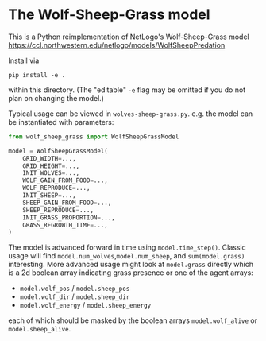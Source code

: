 # The Wolf-Sheep-Grass model

This is a Python reimplementation of NetLogo's Wolf-Sheep-Grass model https://ccl.northwestern.edu/netlogo/models/WolfSheepPredation

Install via 
```commandline
pip install -e .
```
within this directory. (The "editable" `-e` flag may be omitted if you do not plan on changing the model.)

Typical usage can be viewed in `wolves-sheep-grass.py`. e.g. the model can be instantiated with parameters:
```python
from wolf_sheep_grass import WolfSheepGrassModel

model = WolfSheepGrassModel(
    GRID_WIDTH=...,
    GRID_HEIGHT=...,
    INIT_WOLVES=...,
    WOLF_GAIN_FROM_FOOD=...,
    WOLF_REPRODUCE=...,
    INIT_SHEEP=...,
    SHEEP_GAIN_FROM_FOOD=...,
    SHEEP_REPRODUCE=...,
    INIT_GRASS_PROPORTION=...,
    GRASS_REGROWTH_TIME=...,
)
```
The model is advanced forward in time using `model.time_step()`. Classic usage will find `model.num_wolves`,`model.num_sheep`, and `sum(model.grass)` interesting. More advanced usage might look at `model.grass` directly which is a 2d boolean array indicating grass presence or one of the agent arrays: 
* `model.wolf_pos` / `model.sheep_pos`
* `model.wolf_dir` / `model.sheep_dir`
* `model.wolf_energy` / `model.sheep_energy`

each of which should be masked by the boolean arrays `model.wolf_alive` or `model.sheep_alive`.
